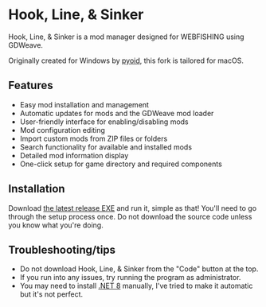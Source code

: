 # Hook, Line, & Sinker

Hook, Line, & Sinker is a mod manager designed for WEBFISHING using GDWeave.

Originally created for Windows by [pyoid](https://github.com/pyoidzzz), this fork is tailored for macOS.

## Features
- Easy mod installation and management
- Automatic updates for mods and the GDWeave mod loader
- User-friendly interface for enabling/disabling mods
- Mod configuration editing
- Import custom mods from ZIP files or folders
- Search functionality for available and installed mods
- Detailed mod information display
- One-click setup for game directory and required components

## Installation

Download [the latest release EXE](https://github.com/isovel/HookLineSinker/releases) and run it, simple as that! You'll need to go through the setup process once. Do not download the source code unless you know what you're doing.

## Troubleshooting/tips

- Do not download Hook, Line, & Sinker from the "Code" button at the top.
- If you run into any issues, try running the program as administrator.
- You may need to install [.NET 8](https://dotnet.microsoft.com/en-us/download/dotnet/8.0) manually, I've tried to make it automatic but it's not perfect.
